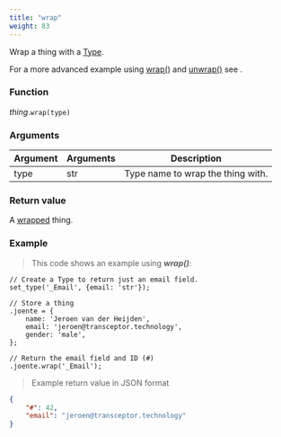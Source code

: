 ```yaml
---
title: "wrap"
weight: 83
---
```


Wrap a thing with a [Type](../../type).

For a more advanced example using [wrap()](..) and [unwrap()](../../wtype/unwrap) see [<Type>](../../wtype).

### Function

*thing*.`wrap(type)`

### Arguments

Argument | Arguments   | Description
-------- | ----------- | -----------
type     | str         | Type name to wrap the thing with.

### Return value

A [wrapped](../../wtype) thing.

### Example

> This code shows an example using ***wrap()***:

```thingsdb,should_pass
// Create a Type to return just an email field.
set_type('_Email', {email: 'str'});

// Store a thing
.joente = {
    name: 'Jeroen van der Heijden',
    email: 'jeroen@transceptor.technology',
    gender: 'male',
};

// Return the email field and ID (#)
.joente.wrap('_Email');
```
> Example return value in JSON format

```json
{
    "#": 42,
    "email": "jeroen@transceptor.technology"
}
```
